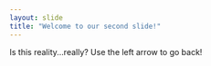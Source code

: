```yaml
---
layout: slide
title: "Welcome to our second slide!"
---
```

Is this reality...really?
Use the left arrow to go back!
